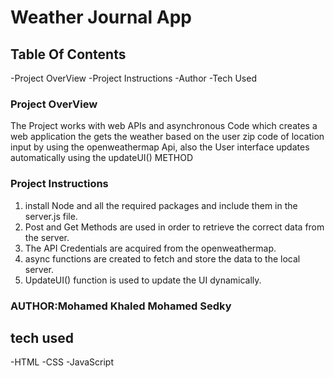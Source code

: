 # Weather Journal App

## Table Of Contents
-Project OverView
-Project Instructions
-Author
-Tech Used


### Project OverView
The Project works with web APIs and asynchronous Code which creates a web application the gets the weather based on the user zip code of location input by using the openweathermap Api, also the User interface updates automatically using the updateUI() METHOD

### Project Instructions


1. install Node and all the required packages and include them in the server.js file.
2. Post and Get Methods are used in order to retrieve the correct data from the server.
3. The API Credentials are acquired from the openweathermap.
4. async functions are created to fetch and store the data to the local server. 
5. UpdateUI() function is used to update the UI dynamically.

### AUTHOR:Mohamed Khaled Mohamed Sedky

## tech used
-HTML
-CSS
-JavaScript
